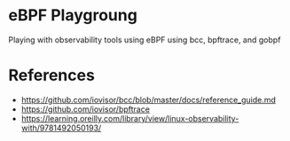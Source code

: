 # eBPF Playgroung

Playing with observability tools using eBPF using bcc, bpftrace, and gobpf

# References

* https://github.com/iovisor/bcc/blob/master/docs/reference_guide.md
* https://github.com/iovisor/bpftrace
* https://learning.oreilly.com/library/view/linux-observability-with/9781492050193/
